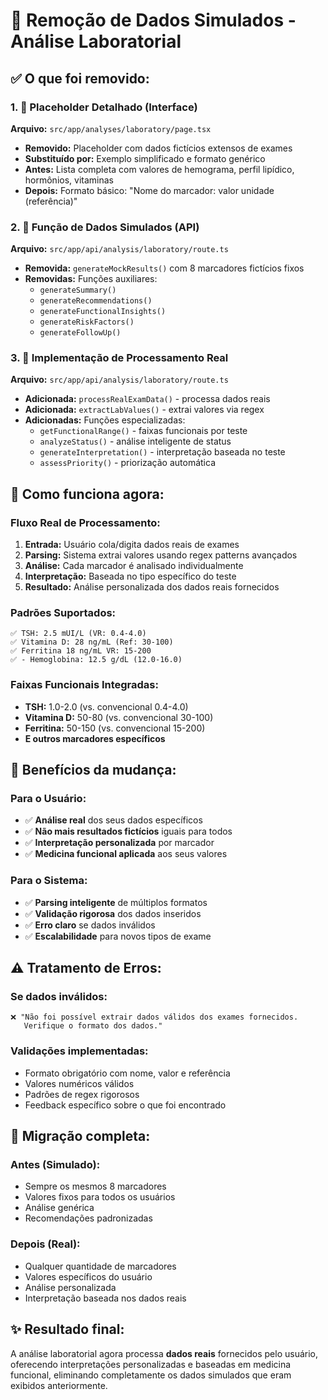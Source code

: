 # 🧪 Remoção de Dados Simulados - Análise Laboratorial

## **✅ O que foi removido:**

### **1. 📄 Placeholder Detalhado (Interface)**
**Arquivo:** `src/app/analyses/laboratory/page.tsx`
- **Removido:** Placeholder com dados fictícios extensos de exames
- **Substituído por:** Exemplo simplificado e formato genérico
- **Antes:** Lista completa com valores de hemograma, perfil lipídico, hormônios, vitaminas
- **Depois:** Formato básico: "Nome do marcador: valor unidade (referência)"

### **2. 🔄 Função de Dados Simulados (API)**
**Arquivo:** `src/app/api/analysis/laboratory/route.ts`
- **Removida:** `generateMockResults()` com 8 marcadores fictícios fixos
- **Removidas:** Funções auxiliares:
  - `generateSummary()`
  - `generateRecommendations()`
  - `generateFunctionalInsights()`
  - `generateRiskFactors()`
  - `generateFollowUp()`

### **3. 🚀 Implementação de Processamento Real**
**Arquivo:** `src/app/api/analysis/laboratory/route.ts`
- **Adicionada:** `processRealExamData()` - processa dados reais
- **Adicionada:** `extractLabValues()` - extrai valores via regex
- **Adicionadas:** Funções especializadas:
  - `getFunctionalRange()` - faixas funcionais por teste
  - `analyzeStatus()` - análise inteligente de status
  - `generateInterpretation()` - interpretação baseada no teste
  - `assessPriority()` - priorização automática

## **🔧 Como funciona agora:**

### **Fluxo Real de Processamento:**
1. **Entrada:** Usuário cola/digita dados reais de exames
2. **Parsing:** Sistema extrai valores usando regex patterns avançados
3. **Análise:** Cada marcador é analisado individualmente
4. **Interpretação:** Baseada no tipo específico do teste
5. **Resultado:** Análise personalizada dos dados reais fornecidos

### **Padrões Suportados:**
```
✅ TSH: 2.5 mUI/L (VR: 0.4-4.0)
✅ Vitamina D: 28 ng/mL (Ref: 30-100)
✅ Ferritina 18 ng/mL VR: 15-200
✅ - Hemoglobina: 12.5 g/dL (12.0-16.0)
```

### **Faixas Funcionais Integradas:**
- **TSH:** 1.0-2.0 (vs. convencional 0.4-4.0)
- **Vitamina D:** 50-80 (vs. convencional 30-100)
- **Ferritina:** 50-150 (vs. convencional 15-200)
- **E outros marcadores específicos**

## **🎯 Benefícios da mudança:**

### **Para o Usuário:**
- ✅ **Análise real** dos seus dados específicos
- ✅ **Não mais resultados fictícios** iguais para todos
- ✅ **Interpretação personalizada** por marcador
- ✅ **Medicina funcional aplicada** aos seus valores

### **Para o Sistema:**
- ✅ **Parsing inteligente** de múltiplos formatos
- ✅ **Validação rigorosa** dos dados inseridos
- ✅ **Erro claro** se dados inválidos
- ✅ **Escalabilidade** para novos tipos de exame

## **⚠️ Tratamento de Erros:**

### **Se dados inválidos:**
```
❌ "Não foi possível extrair dados válidos dos exames fornecidos. 
   Verifique o formato dos dados."
```

### **Validações implementadas:**
- Formato obrigatório com nome, valor e referência
- Valores numéricos válidos
- Padrões de regex rigorosos
- Feedback específico sobre o que foi encontrado

## **🔄 Migração completa:**

### **Antes (Simulado):**
- Sempre os mesmos 8 marcadores
- Valores fixos para todos os usuários
- Análise genérica
- Recomendações padronizadas

### **Depois (Real):**
- Qualquer quantidade de marcadores
- Valores específicos do usuário
- Análise personalizada
- Interpretação baseada nos dados reais

## **✨ Resultado final:**
A análise laboratorial agora processa **dados reais** fornecidos pelo usuário, oferecendo interpretações personalizadas e baseadas em medicina funcional, eliminando completamente os dados simulados que eram exibidos anteriormente. 